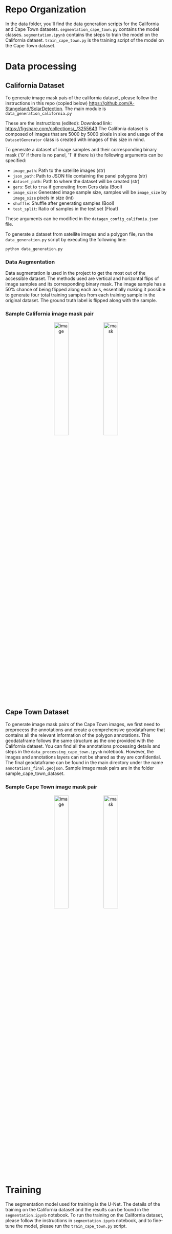 # Repo Organization
In the data folder, you'll find the data generation scripts for the California and Cape Town datasets. 
`segmentation_cape_town.py` contains the model classes.
`segmentation.ipynb` contains the steps to train the model on the California dataset.
`train_cape_town.py` is the training script of the model on the Cape Town dataset.


# Data processing

## California Dataset
To generate image mask pais of the california dataset, please follow the instructions in this repo (copied below) https://github.com/A-Stangeland/SolarDetection. The main module is `data_generation_california.py`

These are the instructions (edited):
Download link: https://figshare.com/collections/_/3255643
The Califonia dataset is composed of images that are 5000 by 5000 pixels in sixe and usage of the ```DatasetGenerator``` class is created with images of this size in mind.

To generate a dataset of image samples and their corresponding binary mask ('0' if there is no panel, '1' if there is) the following arguments can be specified: 

* ```image_path```: Path to the satellite images (str)
* ```json_path```: Path to JSON file containing the panel polygons (str)
* ```dataset_path```: Path to where the dataset will be created (str)
* ```gers```: Set to `true` if generating from Gers data (Bool)
* ```image_size```: Generated image sample size, samples will be ```image_size``` by ```image_size``` pixels in size (int)
* ```shuffle```: Shuffle after generating samples (Bool)
* ```test_split```: Ratio of samples in the test set (Float)

These arguments can be modified in the `datagen_config_califonia.json` file.

To generate a dataset from satellite images and a polygon file, run the `data_generation.py` script by executing the following line:

```python data_generation.py```


### Data Augmentation
Data augmentation is used in the project to get the most out of the accessible dataset. The methods used are vertical and horizontal flips of image samples and its corresponding binary mask. 
The image sample has a 50% chance of being flipped along each axis, essentially making it possible to generate four total training samples from each training sample in the original dataset. The ground truth label is flipped along with the sample. 

### Sample California image mask pair
<p align="center">
  <img src="data/sample_california_dataset/i_0.png" alt="image" width="30%" style="display:inline-block;"/>
  <img src="data/sample_california_dataset/m_0.png" alt="mask" width="30%" style="display:inline-block;"/>
</p>



## Cape Town Dataset
To generate image mask pairs of the Cape Town images, we first need to preprocess the annotations and create a comprehensive geodataframe that contains all the relevant information of the polygon annotations. This geodataframe follows the same structure as the one provided with the California dataset. You can find all the annotations processing details and steps in the  `data_processing_cape_town.ipynb` notebook. However, the images and annotations layers can not be shared as they are confidential. The final geodataframe can be found in the main directory under the name `annotations_final.geojson`. Sample image mask pairs are in the folder sample_cape_town_dataset.

### Sample Cape Town image mask pair 

<p align="center">
  <img src="data/sample_cape_town_dataset/i_W07C_4_8_4.png" alt="image" width="30%" style="display:inline-block;"/>
  <img src="data/sample_cape_town_dataset/m_W07C_4_8_4.png" alt="mask" width="30%" style="display:inline-block;"/>
</p>



# Training 
The segmentation model used for training is the U-Net. The details of the training on the California dataset and the results can be found in the `segmentation.ipynb` notebook. To run the training on the California dataset, please follow the instructions in `segmentation.ipynb` notebook, and to fine-tune the model, please run the `train_cape_town.py` script.

